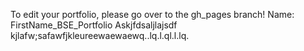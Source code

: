 To edit your portfolio, please go over to the gh_pages branch!
Name: FirstName_BSE_Portfolio
Askjfdsaljlajsdf kjlafw;safawfjkleureewaewaewq..lq.l.ql.l.lq.
